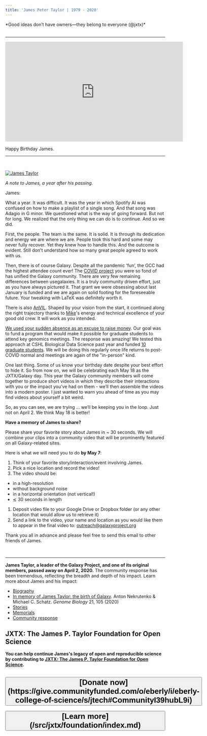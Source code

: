 ```yaml
---
title: 'James Peter Taylor | 1979 - 2020'
---
```


<div class="text-right"> *Good ideas don’t have owners—they belong to everyone (@jxtx)*</div>

<br />

---

<div class="video-variable">
<iframe width="560" height="315" src="https://www.youtube.com/embed/oGOF3r3SmDY" frameborder="0" allow="accelerometer; autoplay; clipboard-write; encrypted-media; gyroscope; picture-in-picture" allowfullscreen></iframe>
</div>

<p class="h1 text-center"> Happy Birthday James. </p>


---

<br />

[<img class="float-right" src="james.jpg" alt="James Taylor" style="max-width: 15rem" />](/src/jxtx/james.jpg)

*A note to James, a year after his passing.*

James:

What a year. It was difficult. It was the year in which Spotify AI was confused on how to make a playlist of a single song. And that song was Adagio in G minor. We questioned what is the way of going forward. But not for long. We realized that the only thing we can do is to continue. And so we did.

First, the people. The team is the same. It is solid. It is through its dedication and energy we are where we are. People took this hard and some may never fully recover. Yet they knew how to handle this. And the outcome is evident. Still don't understand how so many great people agreed to work with us.

Then, there is of course Galaxy. Despite all the pandemic ‘fun’, the GCC had the highest attendee count ever! The [COVID project](https://covid19.galaxyproject.org/) you were so fond of has unified the Galaxy community. There are very few remaining differences between usegalaxies. It is a truly community driven effort, just as you have always pictured it. That grant we were obsessing about last January is funded and we are again on solid footing for the foreseeable future. Your tweaking with LaTeX was definitely worth it.

There is also [AnVIL](https://anvilproject.org/). Shaped by your vision from the start, it continued along the right trajectory thanks to [Mike](https://schatz-lab.org/)'s energy and technical excellence of your good old crew. It will work as you intended.

[We used your sudden absence as an excuse to raise money](/src/jxtx/foundation/index.md). Our goal was to fund a program that would make it possible for graduate students to attend key genomics meetings. The response was amazing! We tested this approach at CSHL Biological Data Science past year and funded [10 graduate students](https://galaxyproject.org/news/2020-10-jxtx-awardees/). We will be doing this regularly once life returns to post-COVID normal and meetings are again of the "in-person" kind.

One last thing. Some of us know your birthday date despite your best effort to hide it. So from now on, we will be celebrating each May 18 as the JXTX/Galaxy day. This year the Galaxy community members will come together to produce short videos in which they describe their interactions with you or the impact you’ve had on them - we’ll then assemble the videos into a modern poster. I just wanted to warn you ahead of time as you may find videos about yourself a bit weird. 

So, as you can see, we are trying … we’ll be keeping you in the loop. Just not on April 2. We think May 18 is better!


**Have a memory of James to share?**

Please share your favorite story about James in ~ 30 seconds. We will combine your clips into a community video that will be prominently featured on all Galaxy-related sites.

Here is what we will need you to do **by May 7**:

1. Think of your favorite story/interaction/event involving James.
1. Pick a nice location and record the video!
1. The video should be:
  * in a high-resolution
  * without background noise
  * in a horizontal orientation (not vertical!)
  * ≲ 30 seconds in length
1. Deposit video file to your Google Drive or Dropbox folder (or any other location that would allow us to retrieve it)
1. Send a link to the video, your name and location as you would like them to appear in the final video to: outreach@galaxyproject.org

Thank you all in advance and please feel free to send this email to other friends of James.

<br />

---

**James Taylor, a leader of the Galaxy Project, and one of its original members, passed away on April 2, 2020.**  The community response has been tremendous, reflecting the breadth and depth of his impact.  Learn more about James and his impact:

* [Biography](/src/jxtx/bio/index.md)
* [In memory of James Taylor: the birth of Galaxy](https://doi.org/10.1186/s13059-020-02016-0). Anton Nekrutenko & Michael C. Schatz. *Genome Biology* 21, 105 (2020)
* [Stories](/src/jxtx/stories/index.md)
* [Memorials](/src/jxtx/memorials/index.md)
* [Community response](/src/jxtx/we-miss-you/index.md)


## JXTX: The James P. Taylor Foundation for Open Science

**You can help continue James's legacy of open and reproducible science by contributing to [JXTX: The James P. Taylor Foundation for Open Science](/src/jxtx/foundation/index.md).**


<br />

<div class="text-center">
<button type="button" class="btn btn-secondary" style="font-size: x-large; font-weight: 600;">
[Donate now](https://give.communityfunded.com/o/eberly/i/eberly-college-of-science/s/jtech#CommunityI39hubL9i)</button> &nbsp;&nbsp;&nbsp;&nbsp; <button type="button" class="btn btn-secondary" style="font-size: x-large; font-weight: 600;">
[Learn more](/src/jxtx/foundation/index.md)</button>
</div>

<br />

